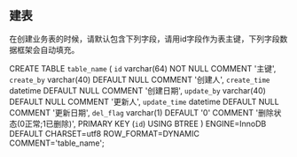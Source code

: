 ## 建表

在创建业务表的时候，请默认包含下列字段，请用id字段作为表主键，下列字段数据框架会自动填充。

CREATE TABLE `table_name` (
  `id` varchar(64) NOT NULL COMMENT '主键',
  `create_by` varchar(40) DEFAULT NULL COMMENT '创建人',
  `create_time` datetime DEFAULT NULL COMMENT '创建日期',
  `update_by` varchar(40) DEFAULT NULL COMMENT '更新人',
  `update_time` datetime DEFAULT NULL COMMENT '更新日期',
  `del_flag` varchar(1) DEFAULT '0' COMMENT '删除状态(0正常;1已删除)',
   PRIMARY KEY (`id`) USING BTREE
)  ENGINE=InnoDB DEFAULT CHARSET=utf8 ROW_FORMAT=DYNAMIC COMMENT='table_name';
